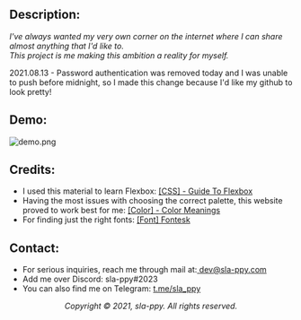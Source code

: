 ## Description:
*I've always wanted my very own corner on the internet where I can share almost anything that I'd like to.<br>
This project is me making this ambition a reality for myself.*

2021.08.13 - Password authentication was removed today and I was unable to push before midnight, so I made this change because I'd like my github to look pretty!

## Demo:
![demo.png](assets/demo/demo.png)

## Credits:
* I used this material to learn Flexbox: <a href="https://css-tricks.com/snippets/css/a-guide-to-flexbox/">[CSS] - Guide To Flexbox</a>
* Having the most issues with choosing the correct palette, this website proved to work best for me: <a href="https://www.canva.com/colors/color-meanings/">[Color] - Color Meanings</a>
* For finding just the right fonts: <a href="https://fontesk.com/">[Font] Fontesk</a>

## Contact:
* For serious inquiries, reach me through mail at:<a href="mailto:dev@sla-ppy.com"> dev@sla-ppy.com</a><br>
* Add me over Discord: sla-ppy#2023<br>
* You can also find me on Telegram: <a href="https://t.me/sla_ppy">t.me/sla_ppy</a><br>

<p align="center">
<em>Copyright © 2021, sla-ppy. All rights reserved.</em>
</p>
